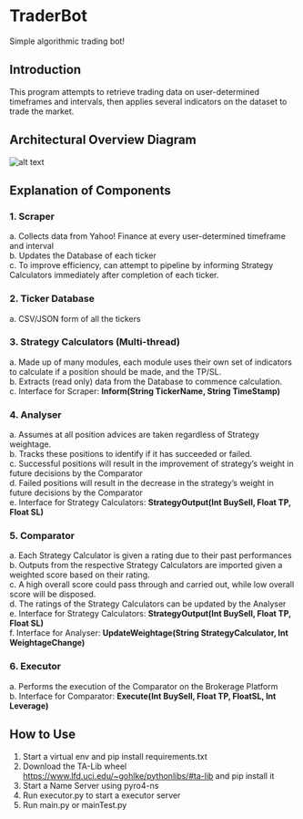# TraderBot
Simple algorithmic trading bot!

## Introduction
This program attempts to retrieve trading data on user-determined timeframes and intervals, then applies several indicators on the dataset to trade the market.

## Architectural Overview Diagram
![alt text](https://github.com/cwlroda/traderbot/blob/master/img/AOD.png)

## Explanation of Components
### 1. Scraper
a.	Collects data from Yahoo! Finance at every user-determined timeframe and interval\
b.	Updates the Database of each ticker\
c.	To improve efficiency, can attempt to pipeline by informing Strategy Calculators immediately after completion of each ticker.

### 2. Ticker Database
a.	CSV/JSON form of all the tickers

### 3. Strategy Calculators (Multi-thread)
a.	Made up of many modules, each module uses their own set of indicators to calculate if a position should be made, and the TP/SL.\
b.	Extracts (read only) data from the Database to commence calculation.\
c.	Interface for Scraper: __Inform(String TickerName, String TimeStamp)__

### 4. Analyser
a.	Assumes at all position advices are taken regardless of Strategy weightage.\
b.	Tracks these positions to identify if it has succeeded or failed.\
c.	Successful positions will result in the improvement of strategy’s weight in future decisions by the Comparator\
d.	Failed positions will result in the decrease in the strategy’s weight in future decisions by the Comparator\
e.	Interface for Strategy Calculators: __StrategyOutput(Int BuySell, Float TP, Float SL)__

### 5. Comparator
a.	Each Strategy Calculator is given a rating due to their past performances\
b.	Outputs from the respective Strategy Calculators are imported given a weighted score based on their rating.\
c.	A high overall score could pass through and carried out, while low overall score will be disposed.\
d.	The ratings of the Strategy Calculators can be updated by the Analyser\
e.	Interface for Strategy Calculators: __StrategyOutput(Int BuySell, Float TP, Float SL)__\
f.	Interface for Analyser: __UpdateWeightage(String StrategyCalculator, Int WeightageChange)__

### 6. Executor
a.	Performs the execution of the Comparator on the Brokerage Platform\
b.	Interface for Comparator: __Execute(Int BuySell, Float TP, FloatSL, Int Leverage)__

## How to Use
1. Start a virtual env and pip install requirements.txt
2. Download the TA-Lib wheel https://www.lfd.uci.edu/~gohlke/pythonlibs/#ta-lib and pip install it
3. Start a Name Server using pyro4-ns
4. Run executor.py to start a executor server
5. Run main.py or mainTest.py
